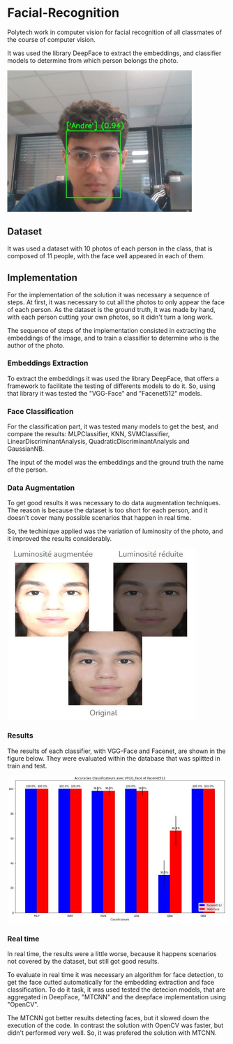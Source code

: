 # Facial-Recognition
Polytech work in computer vision for facial recognition of all classmates 
of the course of computer vision. 

It was used the library DeepFace to extract the embeddings, and classifier models
to determine from which person belongs the photo.

![Example1](images-demo/me_identification.JPG)


## Dataset

It was used a dataset with 10 photos of each person in the class, that is composed
of 11 people, with the face well appeared in each of them.

## Implementation

For the implementation of the solution it was necessary a sequence of steps. 
At first, it was necessary to cut all the photos to only appear the face of each person.
As the dataset is the ground truth, it was made by hand, with each person cutting
your own photos, so it didn't turn a long work.

The sequence of steps of the implementation consisted in extracting the embeddings of the image,
and to train a classifier to determine who is the author of the photo.

### Embeddings Extraction

To extract the embeddings it was used the library DeepFace, that offers a framework
to facilitate the testing of differents models to do it. So, using that library
it was tested the "VGG-Face" and "Facenet512" models.

### Face Classification

For the classification part, it was tested many models to get the best, and 
compare the results:
MLPClassifier, KNN, SVMClassifier, LinearDiscriminantAnalysis, 
QuadraticDiscriminantAnalysis and GaussianNB.

The input of the model was the embeddings and the ground truth the name of the
person.

### Data Augmentation

To get good results it was necessary to do data augmentation techniques. The
reason is because the dataset is too short for each person, and it doesn't cover
many possible scenarios that happen in real time.

So, the techinique applied was the variation of luminosity of the photo, and it
improved the results considerably.

![Data Augmentation](images-demo/data_augmentation.JPG)



### Results

The results of each classifier, with VGG-Face and Facenet, are shown in the 
figure below. They were evaluated within the database that was splitted in 
train and test. 


![Example1](images-demo/results.JPG)


### Real time

In real time, the results were a little worse, because it happens scenarios
not covered by the dataset, but still got good results.

To evaluate in real time it was necessary an algorithm for face detection, to get
the face cutted automatically for the embedding extraction and face classification.
To do it task, it was used tested the detecion models, that are aggregated in 
DeepFace, "MTCNN" and the deepface implementation using "OpenCV". 

The MTCNN got better results detecting faces, but it slowed down the execution
of the code. In contrast the solution with OpenCV was faster, but didn't performed
very well. So, it was prefered the solution with MTCNN.